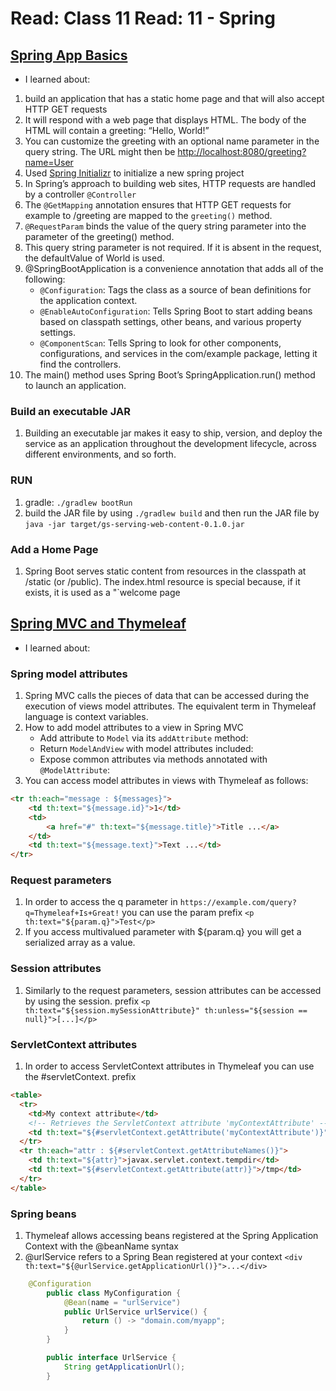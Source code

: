 # Read: Class 11 Read: 11 - Spring

## [Spring App Basics](https://spring.io/guides/gs/serving-web-content/)

- I learned about:

1. build an application that has a static home page and that will also accept HTTP GET requests
1. It will respond with a web page that displays HTML. The body of the HTML will contain a greeting: “Hello, World!”
1. You can customize the greeting with an optional name parameter in the query string. The URL might then be <http://localhost:8080/greeting?name=User>
1. Used [Spring Initializr](https://start.spring.io/) to initialize a new spring project
1. In Spring’s approach to building web sites, HTTP requests are handled by a controller `@Controller`
1. The `@GetMapping` annotation ensures that HTTP GET requests for example to /greeting are mapped to the `greeting()` method.
1. `@RequestParam` binds the value of the query string parameter into the parameter of the greeting() method.
1. This query string parameter is not required. If it is absent in the request, the defaultValue of World is used.
1. @SpringBootApplication is a convenience annotation that adds all of the following:
   - `@Configuration`: Tags the class as a source of bean definitions for the application context.
   - `@EnableAutoConfiguration`: Tells Spring Boot to start adding beans based on classpath settings, other beans, and various property settings.
   - `@ComponentScan`: Tells Spring to look for other components, configurations, and services in the com/example package, letting it find the controllers.
1. The main() method uses Spring Boot’s SpringApplication.run() method to launch an application.

### Build an executable JAR

1. Building an executable jar makes it easy to ship, version, and deploy the service as an application throughout the development lifecycle, across different environments, and so forth.

### RUN

1. gradle: `./gradlew bootRun`
1. build the JAR file by using `./gradlew build` and then run the JAR file by `java -jar target/gs-serving-web-content-0.1.0.jar`

### Add a Home Page

1. Spring Boot serves static content from resources in the classpath at /static (or /public). The index.html resource is special because, if it exists, it is used as a "`welcome page

## [Spring MVC and Thymeleaf](https://www.thymeleaf.org/doc/articles/springmvcaccessdata.html)

- I learned about:

### Spring model attributes

1. Spring MVC calls the pieces of data that can be accessed during the execution of views model attributes. The equivalent term in Thymeleaf language is context variables.
1. How to add model attributes to a view in Spring MVC
   - Add attribute to `Model` via its `addAttribute` method:
   - Return `ModelAndView` with model attributes included:
   - Expose common attributes via methods annotated with `@ModelAttribute`:
1. You can access model attributes in views with Thymeleaf as follows:

```HTML
<tr th:each="message : ${messages}">
    <td th:text="${message.id}">1</td>
    <td>
        <a href="#" th:text="${message.title}">Title ...</a>
    </td>
    <td th:text="${message.text}">Text ...</td>
</tr>
```

### Request parameters

1. In order to access the q parameter in `https://example.com/query?q=Thymeleaf+Is+Great!` you can use the param prefix `<p th:text="${param.q}">Test</p>`
1. If you access multivalued parameter with ${param.q} you will get a serialized array as a value.

### Session attributes

1. Similarly to the request parameters, session attributes can be accessed by using the session. prefix `<p th:text="${session.mySessionAttribute}" th:unless="${session == null}">[...]</p>`

### ServletContext attributes

1.  In order to access ServletContext attributes in Thymeleaf you can use the #servletContext. prefix

```html
<table>
  <tr>
    <td>My context attribute</td>
    <!-- Retrieves the ServletContext attribute 'myContextAttribute' -->
    <td th:text="${#servletContext.getAttribute('myContextAttribute')}">42</td>
  </tr>
  <tr th:each="attr : ${#servletContext.getAttributeNames()}">
    <td th:text="${attr}">javax.servlet.context.tempdir</td>
    <td th:text="${#servletContext.getAttribute(attr)}">/tmp</td>
  </tr>
</table>
```

### Spring beans

1. Thymeleaf allows accessing beans registered at the Spring Application Context with the @beanName syntax
1. @urlService refers to a Spring Bean registered at your context `<div th:text="${@urlService.getApplicationUrl()}">...</div>`

```java
    @Configuration
        public class MyConfiguration {
            @Bean(name = "urlService")
            public UrlService urlService() {
                return () -> "domain.com/myapp";
            }
        }

        public interface UrlService {
            String getApplicationUrl();
        }
```
